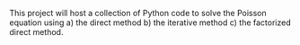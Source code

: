 This project will host a collection of Python code to
solve the Poisson equation using
a) the direct method
b) the iterative method
c) the factorized direct method.